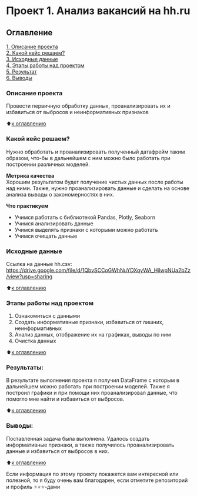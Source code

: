 # Проект 1. Анализ вакансий на hh.ru

## Оглавление  
[1. Описание проекта](.README.md#Описание-проекта)  
[2. Какой кейс решаем?](.README.md#Какой-кейс-решаем)  
[3. Исходные данные](.README.md#Краткая-информация-о-данных)  
[4. Этапы работы над проектом](.README.md#Этапы-работы-над-проектом)  
[5. Результат](.README.md#Результат)    
[6. Выводы](.README.md#Выводы) 

### Описание проекта    
Провести первичную обработку данных, проанализировать их и избавиться от выбросов и неинформативных признаков

:arrow_up:[к оглавлению](_)


### Какой кейс решаем?
Нужно обработать и проанализировать полученный датафрейм таким образом, что-бы в дальнейшем с ним можно было работать при построении различных моделей.

**Метрика качества**     
Хорошим результатом будет получение чистых данных после работы над ними. Также, нужно проанализировать данные и сделать на основе анализа выводы о закономерностях в них.

**Что практикуем**     
- Учимся работать с библиотекой Pandas, Plotly, Seaborn
- Учимся анализировать данные
- Учимся выделять признаки с которыми можно работать
- Учимся очищать данные


### Исходные данные
Ссылка на данные hh.csv: https://drive.google.com/file/d/1QbvSCCoGWhNuYDXqyWA_HjlwpNUa2bZz/view?usp=sharing

:arrow_up:[к оглавлению](_)


### Этапы работы над проектом  
1. Ознакомиться с данными
2. Создать информативные признаки, избавиться от лишних, неинформативных
3. Анализ данных, отображение их на графиках, выводы по ним
4. Очистка данных

:arrow_up:[к оглавлению](.README.md#Оглавление)


### Результаты:  
В результате выполнения проекта я получил DataFrame c которым в дальнейшем можно работать при построении моделей. Также я построил графики и при помощи них проанализировал данные, что помогло мне найти и избавиться от выбросов.

:arrow_up:[к оглавлению](.README.md#Оглавление)


### Выводы:  
Поставленная задача была выполнена. Удалось создать информативные признаки, а также получилось проанализировать данные и избавиться от выбросов в них.

:arrow_up:[к оглавлению](.README.md#Оглавление)


Если информация по этому проекту покажется вам интересной или полезной, то я буду очень вам благодарен, если отметите репозиторий и профиль ⭐️⭐️⭐️-дами
